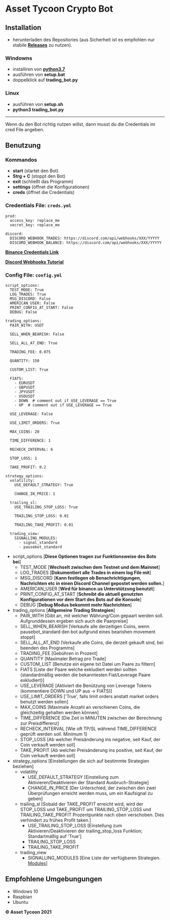 # Asset Tycoon Crypto Bot

## Installation

- herunterladen des Repositories (aus Sicherheit ist es empfohlen nur stabile **[Releases](https://github.com/GitHub-Leon/Trading_Bot_Binance/releases)** zu nutzen).
  
### Windowns

- installiren von **[python3.7](https://www.python.org/downloads/)**
- ausführen von **setup.bat**
- doppelklick auf **trading_bot.py**

### Linux

- ausführen von **setup.sh** 
- **python3 trading_bot.py**
  
---------------

Wenn du den Bot richtig nutzen willst, dann musst du die Credentials im cred File angeben.

## Benutzung

### Kommandos

- **start** (startet den Bot)
- **Strg + C** (stoppt den Bot)
- **exit** (schließt das Programm)
- **settings** (öffnet die Konfigurationen)
- **creds** (öffnet die Credentials)

### Credentials File: `creds.yml`

    prod:  
      access_key: replace_me  
      secret_key: replace_me  
      
    discord:  
      DISCORD_WEBHOOK_TRADES: https://discord.com/api/webhooks/XXX/YYYYY  
      DISCORD_WEBHOOK_BALANCE: https://discord.com/api/webhooks/XXX/YYYYY

**[Binance Credentials Link](https://www.binance.com/de/support/faq/360002502072)**

**[Discord Webhooks Tutorial](https://support.discord.com/hc/de/articles/228383668-Einleitung-in-Webhooks)**

### Config File: `config.yml`

    script_options:
      TEST_MODE: True
      LOG_TRADES: True
      MSG_DISCORD: False
      AMERICAN_USER: False
      PRINT_CONFIG_AT_START: False
      DEBUG: False
    
    trading_options:
      PAIR_WITH: USDT
    
      SELL_WHEN_BEARISH: False
    
      SELL_ALL_AT_END: True
   
      TRADING_FEE: 0.075
    
      QUANTITY: 150
    
      CUSTOM_LIST: True
      
      FIATS:
        - EURUSDT
        - GBPUSDT
        - JPYUSDT
        - USDUSDT
        - DOWN  # comment out if USE_LEVERAGE == True
        - UP  # comment out if USE_LEVERAGE == True
    
      USE_LEVERAGE: False
    
      USE_LIMIT_ORDERS: True
    
      MAX_COINS: 20
    
      TIME_DIFFERENCE: 1
    
      RECHECK_INTERVAL: 6
    
      STOP_LOSS: 1
    
      TAKE_PROFIT: 0.2
    
    strategy_options:
      volatility:
        USE_DEFAULT_STRATEGY: True
    
        CHANGE_IN_PRICE: 1
    
      trailing_sl:
        USE_TRAILING_STOP_LOSS: True
    
        TRAILING_STOP_LOSS: 0.01
        
        TRAILING_TAKE_PROFIT: 0.01
    
      trading_view:
        SIGNALLING_MODULES:
          - signal_standard
          - pausebot_standard

- script_options [**Diese Optionen tragen zur Funktionsweise des Bots bei**]
    - TEST_MODE [**Wechselt zwischen dem Testnet und dem Mainnet**]
    - LOG_TRADES [**Dokumentiert alle Trades in einem log File mit**]
    - MSG_DISCORD [**Kann festlegen ob Benachrichtigungen, Nachrichten etc in einen Discord Channel gepostet werden sollen.**]
    - AMERICAN_USER [**Wird für binance.us Unterstützung benutzt**]
    - PRINT_CONFIG_AT_START [**Schreibt die aktuell genutzten Konfigurationen vor dem Start des Bots auf die Konsole**]
    - DEBUG [**Debug Modus bekommt mehr Nachrichten**]
- trading_options [**Allgemeine Trading Strategien**]
    - PAIR_WITH [Gibt an, mit welcher Währung/Coin gepaart werden soll. Aufgrunddessen ergeben sich auch die Paarpreise]
    - SELL_WHEN_BEARISH [Verkaufe alle derzeitigen Coins, wenn pausebot_standard den bot aufgrund eines bearishen movement stoppt]
    - SELL_ALL_AT_END [Verkaufe alle Coins, die derzeit gekauft sind, bei beenden des Programms]
    - TRADING_FEE [Gebühren in Prozent]
    - QUANTITY [Maximaler Betrag pro Trade]
    - CUSTOM_LIST [Benutze ein eigene txt Datei um Paare zu filtern]
    - FIATS [Liste der Paare welche exkludiert werden sollten (standardmäßig werden die bekanntesten Fiat/Leverage Paare exkludiert)]
    - USE_LEVERAGE [Aktiviert die Benützung von Leverage Tokens (kommentiere DOWN und UP aus -> FIATS)]
    - USE_LIMIT_ORDERS ['True', falls limit orders anstatt market orders benutzt werden sollen]
    - MAX_COINS [Maximale Anzahl an verschienen Coins, die gleichzeitig gehalten werden können]
    - TIME_DIFFERENCE [Die Zeit in MINUTEN zwischen der Berechnung zur Preisdifferenz]
    - RECHECK_INTERVAL [Wie oft TP/SL während TIME_DIFFERENCE geprüft werden soll. Minimum 1]
    - STOP_LOSS [Ab welcher Preisänderung ins negative, seit Kauf, der Coin verkauft werden soll]
    - TAKE_PROFIT [Ab welcher Preisänderung ins positive, seit Kauf, der Coin verkauft werden soll]
- strategy_options [Einstellungen die sich auf bestimmte Strategien beziehen]
    - volatility
        - USE_DEFAULT_STRATEGY [Einstellung zum Aktivieren/Deaktivieren der Standard Ausbruch-Strategie]
        - CHANGE_IN_PRICE [Der Unterschied, der zwischen den zwei Überprüfungen erreicht werden muss, um ein Kaufsignal zu geben]
    - trailing_sl [Sobald der TAKE_PROFIT erreicht wird, wird der STOP_LOSS und TAKE_PROFIT um TRAILING_STOP_LOSS und TRAILING_TAKE_PROFIT Prozentpunkte nach oben verschoben. Dies verhindert zu frühes Profit taken.]
        - USE_TRAILING_STOP_LOSS [Einstellung zum Aktivieren/Deaktivieren der trailing_stop_loss Funktion; Standartmäßig auf 'True']
        - TRAILING_STOP_LOSS
        - TRAILING_TAKE_PROFIT
    - trading_view
        - SIGNALLING_MODULES [Eine Liste der verfügbaren Strategien. [Modules](https://github.com/GitHub-Leon/Trading_Bot_Binance/src/strategies/README.md)]



## Empfohlene Umgebungungen 

 - Windows 10
 - Raspbian
 - Ubuntu

**© Asset Tycoon 2021**
